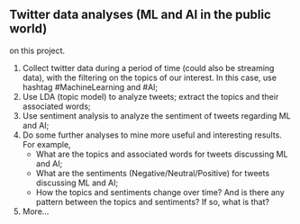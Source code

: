## Twitter data analyses (ML and AI in the public world)

on this project.

1. Collect twitter data during a period of time (could also be streaming data), with the filtering on the topics of our
 interest. In this case, use hashtag #MachineLearning and #AI;
2. Use LDA (topic model) to analyze tweets; extract the topics and their associated words;
3. Use sentiment analysis to analyze the sentiment of tweets regarding ML and AI;
4. Do some further analyses to mine more useful and interesting results. For example,
    * What are the topics and associated words for tweets discussing ML and AI;
    * What are the sentiments (Negative/Neutral/Positive) for tweets discussing ML and AI;
    * How the topics and sentiments change over time? And is there any pattern between the topics and sentiments? If
     so, what is that?
5. More... 